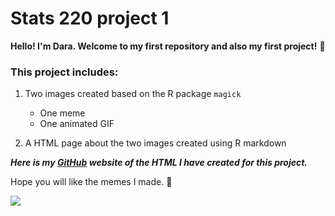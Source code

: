 # Stats 220 project 1

**Hello! I'm Dara. Welcome to my first repository and also my first project!** 🥳

### This project includes:
1. Two images created based on the R package `magick`
    * One meme 
    * One animated GIF
    
2. A HTML page about the two images created using R markdown


***Here is my [GitHub](https://dara-dou.github.io/Stats-220/) website of the HTML I have created for this project.***

Hope you will like the memes I made. 💖

![](https://media.tenor.com/vsenqx_Ke90AAAAj/clap-cat.gif)
